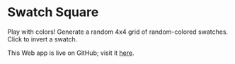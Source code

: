# Swatch Square

Play with colors! Generate a random 4x4 grid of random-colored swatches. Click to invert a swatch.

This Web app is live on GitHub; visit it [here](https://mckathlin.github.io/swatch-square/).
